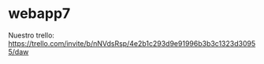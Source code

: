 # webapp7
Nuestro trello: https://trello.com/invite/b/nNVdsRsp/4e2b1c293d9e91996b3b3c1323d30955/daw

